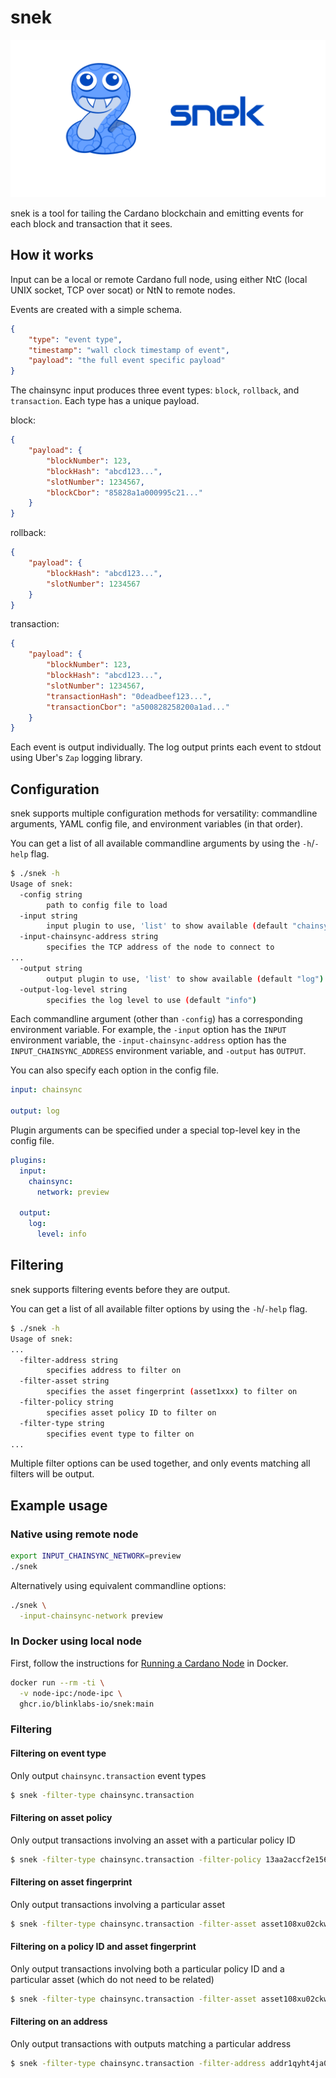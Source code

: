 # snek

<div align="center">
    <img src="./assets/snek-logo-with-text-horizontal.png" alt="snek Logo" width="640">
</div>

snek is a tool for tailing the Cardano blockchain and emitting events for each
block and transaction that it sees.

## How it works

Input can be a local or remote Cardano full node, using either NtC (local UNIX
socket, TCP over socat) or NtN to remote nodes.

Events are created with a simple schema.

```json
{
    "type": "event type",
    "timestamp": "wall clock timestamp of event",
    "payload": "the full event specific payload"
}
```

The chainsync input produces three event types: `block`, `rollback`, and
`transaction`. Each type has a unique payload.

block:
```json
{
    "payload": {
        "blockNumber": 123,
        "blockHash": "abcd123...",
        "slotNumber": 1234567,
        "blockCbor": "85828a1a000995c21..."
    }
}
```

rollback:
```json
{
    "payload": {
        "blockHash": "abcd123...",
        "slotNumber": 1234567
    }
}
```

transaction:
```json
{
    "payload": {
        "blockNumber": 123,
        "blockHash": "abcd123...",
        "slotNumber": 1234567,
        "transactionHash": "0deadbeef123...",
        "transactionCbor": "a500828258200a1ad..."
    }
}
```

Each event is output individually. The log output prints each event to stdout
using Uber's `Zap` logging library.

## Configuration

snek supports multiple configuration methods for versatility: commandline arguments, YAML config file,
and environment variables (in that order).

You can get a list of all available commandline arguments by using the `-h`/`-help` flag.

```bash
$ ./snek -h
Usage of snek:
  -config string
        path to config file to load
  -input string
        input plugin to use, 'list' to show available (default "chainsync")
  -input-chainsync-address string
        specifies the TCP address of the node to connect to
...
  -output string
        output plugin to use, 'list' to show available (default "log")
  -output-log-level string
        specifies the log level to use (default "info")
```

Each commandline argument (other than `-config`) has a corresponding environment variable. For example,
the `-input` option has the `INPUT` environment variable, the `-input-chainsync-address` option has the
`INPUT_CHAINSYNC_ADDRESS` environment variable, and `-output` has `OUTPUT`.

You can also specify each option in the config file.

```yaml
input: chainsync

output: log
```

Plugin arguments can be specified under a special top-level key in the config file.

```yaml
plugins:
  input:
    chainsync:
      network: preview

  output:
    log:
      level: info
```

## Filtering

snek supports filtering events before they are output.

You can get a list of all available filter options by using the `-h`/`-help` flag.

```bash
$ ./snek -h
Usage of snek:
...
  -filter-address string
        specifies address to filter on
  -filter-asset string
        specifies the asset fingerprint (asset1xxx) to filter on
  -filter-policy string
        specifies asset policy ID to filter on
  -filter-type string
        specifies event type to filter on
...
```

Multiple filter options can be used together, and only events matching all filters will be output.

## Example usage

### Native using remote node

```bash
export INPUT_CHAINSYNC_NETWORK=preview
./snek 
```

Alternatively using equivalent commandline options:

```bash
./snek \
  -input-chainsync-network preview
```

### In Docker using local node

First, follow the instructions for
[Running a Cardano Node](https://github.com/blinklabs-io/docker-cardano-node#running-a-cardano-node)
in Docker.

```bash
docker run --rm -ti \
  -v node-ipc:/node-ipc \
  ghcr.io/blinklabs-io/snek:main
```

### Filtering

#### Filtering on event type

Only output `chainsync.transaction` event types

```bash
$ snek -filter-type chainsync.transaction
```

#### Filtering on asset policy

Only output transactions involving an asset with a particular policy ID

```bash
$ snek -filter-type chainsync.transaction -filter-policy 13aa2accf2e1561723aa26871e071fdf32c867cff7e7d50ad470d62f
```

#### Filtering on asset fingerprint

Only output transactions involving a particular asset

```bash
$ snek -filter-type chainsync.transaction -filter-asset asset108xu02ckwrfc8qs9d97mgyh4kn8gdu9w8f5sxk
```

#### Filtering on a policy ID and asset fingerprint

Only output transactions involving both a particular policy ID and a particular asset (which do not need to be related)

```bash
$ snek -filter-type chainsync.transaction -filter-asset asset108xu02ckwrfc8qs9d97mgyh4kn8gdu9w8f5sxk -filter-policy 13aa2accf2e1561723aa26871e071fdf32c867cff7e7d50ad470d62f
```

#### Filtering on an address

Only output transactions with outputs matching a particular address

```bash
$ snek -filter-type chainsync.transaction -filter-address addr1qyht4ja0zcn45qvyx477qlyp6j5ftu5ng0prt9608dxp6l2j2c79gy9l76sdg0xwhd7r0c0kna0tycz4y5s6mlenh8pq4jxtdy
```
